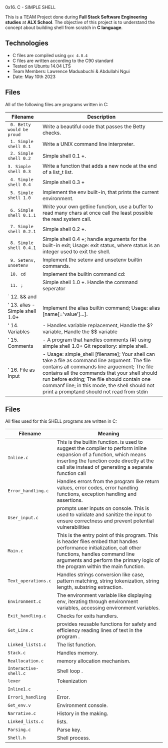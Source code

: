 0x16. C - SIMPLE SHELL

This is a TEAM Project done during **Full Stack Software Engineering studies** at **ALX School**. The objective of this project is to understand the concept about building shell from scratch in **C language**.

## Technologies
* C files are compiled using `gcc 4.8.4`
* C files are written according to the C90 standard
* Tested on Ubuntu 14.04 LTS
* Team Members: Lawrence Maduabuchi & Abdullahi Ngui
* Date: May 10th 2023




## Files
All of the following files are programs written in C:

| Filename | Description |
| -------- | ----------- |
| ` 0. Betty would be proud`| Write a beautiful code that passes the Betty checks.|
| ` 1. Simple shell 0.1` | Write a UNIX command line interpreter.|
| ` 2. Simple shell 0.2` | Simple shell 0.1 +.|
| `3. Simple shell 0.3` | Write a function that adds a new node at the end of a list_t list.|
| ` 4. Simple shell 0.4` | Simple shell 0.3 +|
| ` 5. Simple shell 1.0` | Implement the env built-in, that prints the current environment.|
| ` 6. Simple shell 0.1.1` | Write your own getline function, use a buffer to read many chars at once call the least possible the read system call. |
| ` 7. Simple shell 0.2.1` | Simple shell 0.2 +.|
| ` 8. Simple shell 0.4.1` | Simple shell 0.4 +; handle arguments for the built-in exit; Usage: exit status, where status is an integer used to exit the shell. |
| ` 9. Setenv, unsetenv` | Implement the setenv and unsetenv builtin commands.|
| ` 10. cd` | Implement the builtin command cd:|
| ` 11. ;` | Simple shell 1.0 +. Handle the command seperator|
| ` 12. && and ||` | Handle the && and || shell logical operators.|
| ' 13. alias - Simple shell 1.0+ | Implement the alias builtin command; Usage: alias [name[='value']...].|
| ' 14. Variables| - Handles variable replacement, Handle the $? variable, Handle the $$ variable|
| ' 15. Comments| - A program that handles comments (#) using simple shell 1.0+ Git repository: simple shell. |
| ' 16. File as Input| - Usage: simple_shell [filename]; Your shell can take a file as command line argument. The file contains all commands line arguement; The file contains all the commands that your shell should run before exiting; The file should contain one commanf line; in this mode, the shell should not print a promptand should not read from stdin |
## Files
All files used for this SHELL programs are written in C:

| Filename | Meaning |
| -------- | ----------- |
| ` Inline.c ` | This is the builtin function. is used to suggest the compiler to perform inline expansion of a function, which means inserting the function code directly at the call site instead of generating a separate function call|
| ` Error_handling.c ` | Handles errors from the program like return values, error codes, error handling functions, exception handling and assertions.|
| ` User_input.c ` | prompts user inputs on console. This is used to validate and sanitize the input to ensure correctness and prevent potential vulnerabilities|
| ` Main.c ` | This is the entry point of this program. This is header files embed that handles performance initialization, call other functions, handles command line arguments and perform the primary logic of the program within the main function.|
| ` Text_operations.c ` | Handles strings conversion like case, pattern matching, string tokenization, string length, substring extraction.|
| ` Environment.c ` | The environment variable like displaying env, iterating through environment variables, accessing environment variables.|
| ` Exit_handling.c ` | Checks for exits handlers.|
| ` Get_Line.c ` | provides reusable functions for safety and efficiency reading lines of text in the program .|
| ` Linked_lists1.c ` | The list function.|
| ` Stack.c ` | Handles memory.|
| ` Reallocation.c ` | memory allocation mechanism.|
| ` Interactive-shell.c ` | Shell loop .|
| ` lexer ` | Tokenization|
| ` Inline1.c ` |.|
| ` Error1_handling ` |Error. |
| ` Get_env.v ` | Environment console.|
| ` Narrative.c ` | History in the making. |
| ` Linked_lists.c ` | lists. |
| ` Parsing.c ` | Parse key. |
| ` Shell.h ` | Shell process. |
